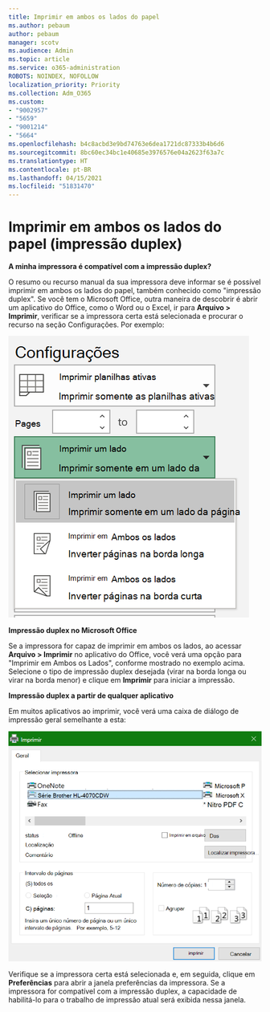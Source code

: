 ```yaml
---
title: Imprimir em ambos os lados do papel
ms.author: pebaum
author: pebaum
manager: scotv
ms.audience: Admin
ms.topic: article
ms.service: o365-administration
ROBOTS: NOINDEX, NOFOLLOW
localization_priority: Priority
ms.collection: Adm_O365
ms.custom:
- "9002957"
- "5659"
- "9001214"
- "5664"
ms.openlocfilehash: b4c8acbd3e9bd74763e6dea1721dc87333b4b6d6
ms.sourcegitcommit: 8bc60ec34bc1e40685e3976576e04a2623f63a7c
ms.translationtype: HT
ms.contentlocale: pt-BR
ms.lasthandoff: 04/15/2021
ms.locfileid: "51831470"
---
```

# <a name="printing-on-both-sides-of-paper-duplex-printing"></a>Imprimir em ambos os lados do papel (impressão duplex)

**A minha impressora é compatível com a impressão duplex?**

O resumo ou recurso manual da sua impressora deve informar se é possível imprimir em ambos os lados do papel, também conhecido como "impressão duplex". Se você tem o Microsoft Office, outra maneira de descobrir é abrir um aplicativo do Office, como o Word ou o Excel, ir para **Arquivo > Imprimir**, verificar se a impressora certa está selecionada e procurar o recurso na seção Configurações. Por exemplo: 

![Configurações de Impressora](media/print-settings.png)

**Impressão duplex no Microsoft Office**

Se a impressora for capaz de imprimir em ambos os lados, ao acessar **Arquivo > Imprimir** no aplicativo do Office, você verá uma opção para "Imprimir em Ambos os Lados", conforme mostrado no exemplo acima.  Selecione o tipo de impressão duplex desejada (virar na borda longa ou virar na borda menor) e clique em **Imprimir** para iniciar a impressão.

**Impressão duplex a partir de qualquer aplicativo**

Em muitos aplicativos ao imprimir, você verá uma caixa de diálogo de impressão geral semelhante a esta: 

![Caixa de diálogo Imprimir](media/print-dialog.png)

Verifique se a impressora certa está selecionada e, em seguida, clique em **Preferências** para abrir a janela preferências da impressora. Se a impressora for compatível com a impressão duplex, a capacidade de habilitá-lo para o trabalho de impressão atual será exibida nessa janela.
